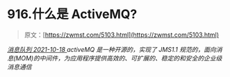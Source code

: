 <!--yml
category: 未分类
date: 0001-01-01 00:00:00
-->

# 916.什么是 ActiveMQ?

> 原文：[https://zwmst.com/5103.html](https://zwmst.com/5103.html)

   [ *消息队列* ](https://zwmst.com/%e6%b6%88%e6%81%af%e9%98%9f%e5%88%97)*[ <time datetime="2021-10-18T22:53:08+08:00"> 2021-10-18 </time> ](https://zwmst.com/5103.html)  activeMQ 是一种开源的，实现了 JMS1.1 规范的，面向消息(MOM)的中间件，为应用程序提供高效的、可扩展的、稳定的和安全的企业级消息通信*